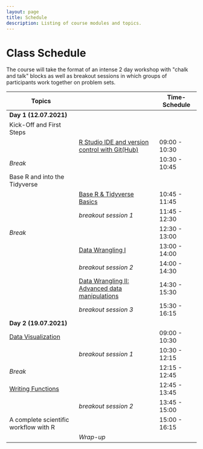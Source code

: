 ```yaml
---
layout: page
title: Schedule
description: Listing of course modules and topics.
---
```


# Class Schedule

The course will take the format of an intense 2 day workshop with "chalk and talk" blocks as well as breakout sessions in which groups of participants work together on problem sets.

| **Topics**                            |                                                | **Time-Schedule** |
|---------------------------------------|------------------------------------------------|-------------------|
| **Day 1 (12.07.2021)**                |                                                |                   |
| Kick-Off and First Steps              |                                                |                   |
|                                       | [R Studio IDE and version control with Git(Hub)](https://m-freitag.github.io/intro-r-polsci/Intro_Rst_Git/)  | 09:00 - 10:30     |
| *Break*                               |                                                | 10:30 - 10:45     |
| Base R and into the Tidyverse         |                                                |                   |
|                                       | [Base R & Tidyverse Basics](https://m-freitag.github.io/intro-r-polsci/Session2/)                      | 10:45 - 11:45     |
|                                       | *breakout session 1*                           | 11:45 - 12:30     |
| *Break*                               |                                                | 12:30 - 13:00     |
|                                       | [Data Wrangling I](https://m-freitag.github.io/intro-r-polsci/Session3/)                                 | 13:00 - 14:00     |
|                                       | *breakout session 2*                           | 14:00 - 14:30     |
|                                       | [Data Wrangling II: Advanced data manipulations](https://m-freitag.github.io/intro-r-polsci/Session3/)     | 14:30 - 15:30     |
|                                       | *breakout session 3*                           | 15:30 - 16:15     |
| **Day 2 (19.07.2021)**                |                                                |                   |
| [Data Visualization](https://m-freitag.github.io/intro-r-polsci/Session4/)                    |                                                | 09:00 - 10:30     |
|                                       | *breakout session 1*                           | 10:30 - 12:15     |
| *Break*                               |                                                | 12:15 - 12:45     |
| [Writing Functions](https://m-freitag.github.io/intro-r-polsci/Session5/)    |                                                | 12:45 - 13:45     |
|                                       | *breakout session 2*                           | 13:45 - 15:00     |
| A complete scientific workflow with R |                                                | 15:00 - 16:15     |
|                                       | *Wrap-up*                                      |                   |